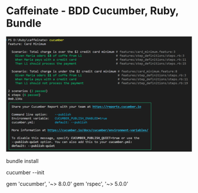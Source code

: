 # Caffeinate - BDD Cucumber, Ruby, Bundle

<a href="#" target="_blank"><img src="./assets/card_minimum_2_scenarios.png" alt="Card Minimum 2 Scenarios"/></a>

bundle install

cucumber --init

gem 'cucumber', '~> 8.0.0'
gem 'rspec', '~> 5.0.0'
